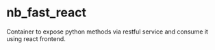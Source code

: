 # nb_fast_react
Container to expose python methods via restful service and consume it using react frontend.
